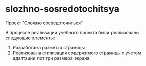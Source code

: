 # slozhno-sosredotochitsya
Проект "Сложно сосредоточиться"

В процессе реализации учебного проекта были реализованы следующие элементы:
1. Разработана разметка страницы
2. Реализована стилизация содержимого страницы с учетом адаптации пот три размера экрана.
